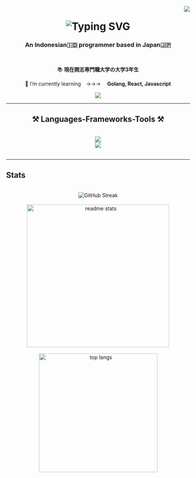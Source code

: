 <img align="right" src="https://visitor-badge.laobi.icu/badge?page_id=RomaruDaze.self_introduction" />

<h1 align="center">
   <img src="https://readme-typing-svg.herokuapp.com?font=Fira+Code&weight=600&size=30&pause=1000&color=00BE40&background=3EFFA600&random=false&width=435&lines=print(%22Roger+Marvin%22)" alt="Typing SVG" />
</h1>

<h3 align="center">An Indonesian🇮🇩 programmer based in Japan🇯🇵</h3>

<br/>

<div align="center">
 
 📚 **現在開志専門職大学の大学3年生**
 
 🌱 I’m currently learning　→→→ 　**Golang, React, Javascript**

 </div>
 
<div align="center"> 
  <a href="mailto:romarudazee99@gmail.com">
    <img src="https://img.shields.io/badge/Gmail-333333?style=for-the-badge&logo=gmail&logoColor=red" />
  </a>
</div>

 <hr/>
 
<h2 align="center">⚒️ Languages-Frameworks-Tools ⚒️</h2>
<br/>
<div align="center">
    <img src="https://skillicons.dev/icons?i=react,bootstrap,mui,html,css,vscode,github,figma,discord,java,postgres" />
</div>
<div align="center">
    <img src="https://skillicons.dev/icons?i=python,javascript,sqlite,c,go,java,mysql,flask,arduino,postman,wordpress" />
</div>

<br/>
<hr/>

<h2> Stats </h2>
  <br>
  <div align="center">
    <img src="https://git-hub-streak-stats.vercel.app?user=RomaruDaze&theme=gotham" alt="GitHub Streak" />
   </div>
    <br/>
   <div align="center">
    <img width=390 src="https://github-readme-stats.vercel.app/api?username=RomaruDaze&count_private=true&show_icons=true&theme=gotham&rank_icon=github&border_radius=10" alt="readme stats" />
  </div>
  <br/>
  <div align="center">
    <img width=325 align="center" src="https://github-readme-stats.vercel.app/api/top-langs/?username=RomaruDaze&hide=HTML&langs_count=8&layout=compact&theme=gotham&border_radius=10&size_weight=0.5&count_weight=0.5&exclude_repo=github-readme-stats" alt="top langs" />
  </div>


<br/><br/>


